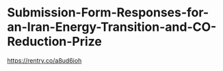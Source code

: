 # Submission-Form-Responses-for-an-Iran-Energy-Transition-and-CO-Reduction-Prize
https://rentry.co/a8ud6ioh
